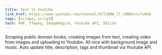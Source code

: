 ```yaml
---
title: Text to Youtube
link_href: https://www.youtube.com/channel/UCTcB8W_l7_vOBOotccYvHhA
tags: [scrape, script]
tech: PHP, ffmpeg, ImageMagick, Youtube API, SQlite
---
```

Scraping public domain books, creating images from text, creating video from images and uploading to Youtube.
All nice with background image and music. Auto update title, description, tags and thumbnail via Youtube API. 
